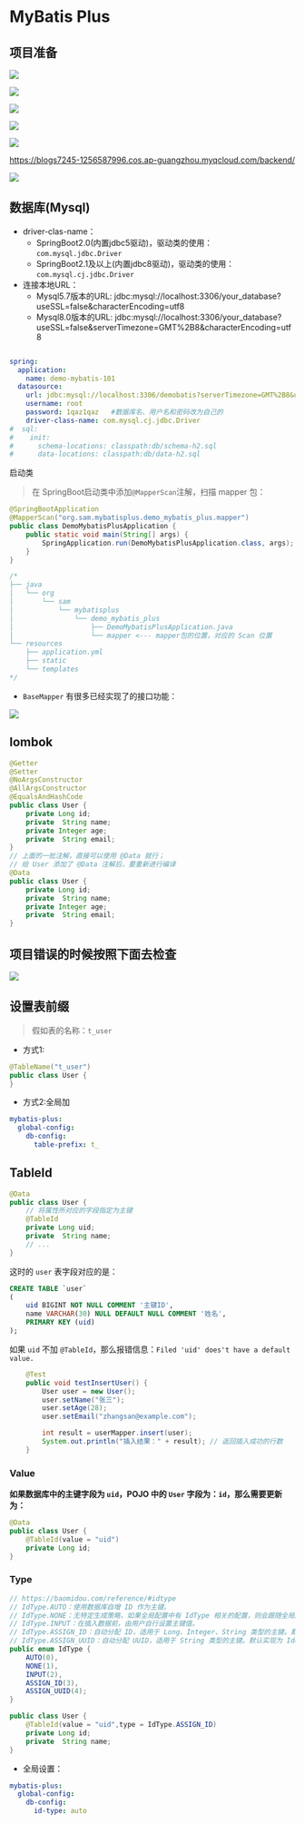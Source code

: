 # MyBatis Plus

## 项目准备

![](https://blogs7245-1256587996.cos.ap-guangzhou.myqcloud.com/img/backend/Mybatis-plus/wechat_2025-07-10_130344_200.png)

![](https://blogs7245-1256587996.cos.ap-guangzhou.myqcloud.com/img/backend/Mybatis-plus/wechat_2025-07-10_130710_135.png)

![](https://blogs7245-1256587996.cos.ap-guangzhou.myqcloud.com/img/backend/Mybatis-plus/wechat_2025-07-10_131308_997.png)

![](https://blogs7245-1256587996.cos.ap-guangzhou.myqcloud.com/img/backend/Mybatis-plus/wechat_2025-07-10_131534_348.png)

![](https://blogs7245-1256587996.cos.ap-guangzhou.myqcloud.com/img/backend/Mybatis-plus/wechat_2025-07-10_131635_721.png)




https://blogs7245-1256587996.cos.ap-guangzhou.myqcloud.com/backend/

![](https://blogs7245-1256587996.cos.ap-guangzhou.myqcloud.com/backend/20250705001.png)


## 数据库(Mysql)

- driver-clas-name：
	- SpringBoot2.0(内置jdbc5驱动)，驱动类的使用：`com.mysql.jdbc.Driver`
	- SpringBoot2.1及以上(内置jdbc8驱动)，驱动类的使用：`com.mysql.cj.jdbc.Driver`
- 连接本地URL：
	- Mysql5.7版本的URL: jdbc:mysql://localhost:3306/your_database?useSSL=false&characterEncoding=utf8
	- Mysql8.0版本的URL: jdbc:mysql://localhost:3306/your_database?useSSL=false&serverTimezone=GMT%2B8&characterEncoding=utf8


```yml

spring:
  application:
    name: demo-mybatis-101
  datasource:
    url: jdbc:mysql://localhost:3306/demobatis?serverTimezone=GMT%2B8&useUnicode=true&characterEncoding=utf-8&useSSL=false
    username: root
    password: 1qaz1qaz   #数据库名、用户名和密码改为自己的
    driver-class-name: com.mysql.cj.jdbc.Driver
#  sql:
#    init:
#      schema-locations: classpath:db/schema-h2.sql
#      data-locations: classpath:db/data-h2.sql
```

启动类

> 在 SpringBoot启动类中添加`@MapperScan`注解，扫描 mapper 包：

```java
@SpringBootApplication
@MapperScan("org.sam.mybatisplus.demo_mybatis_plus.mapper")
public class DemoMybatisPlusApplication {
    public static void main(String[] args) {
        SpringApplication.run(DemoMybatisPlusApplication.class, args);
    }
}

/*
├── java
│   └── org
│       └── sam
│           └── mybatisplus
│               └── demo_mybatis_plus
│                   ├── DemoMybatisPlusApplication.java
│                   └── mapper <--- mapper包的位置，对应的 Scan 位置
└── resources
    ├── application.yml
    ├── static
    └── templates
*/
```


- `BaseMapper` 有很多已经实现了的接口功能：

![](https://blogs7245-1256587996.cos.ap-guangzhou.myqcloud.com/backend/20250705002.png)

## lombok

```java
@Getter
@Setter
@NoArgsConstructor
@AllArgsConstructor
@EqualsAndHashCode
public class User {
    private Long id;
    private  String name;
    private Integer age;
    private  String email;
}
// 上面的一批注解，直接可以使用 @Data 就行；
// 给 User 添加了 @Data 注解后，要重新进行编译
@Data
public class User {
    private Long id;
    private  String name;
    private Integer age;
    private  String email;
}
```



## 项目错误的时候按照下面去检查

![](https://blogs7245-1256587996.cos.ap-guangzhou.myqcloud.com/backend/20250705003.png)



## 设置表前缀

> 假如表的名称：`t_user`

- 方式1:

```java
@TableName("t_user")
public class User {
}
```

- 方式2:全局加

```yml
mybatis-plus:
  global-config:
    db-config:
      table-prefix: t_
```

## TableId

```java
@Data
public class User {
    // 将属性所对应的字段指定为主键
    @TableId
    private Long uid;
    private  String name;
    // ...
}
```

这时的 `user` 表字段对应的是：

```sql
CREATE TABLE `user`
(
    uid BIGINT NOT NULL COMMENT '主键ID',
    name VARCHAR(30) NULL DEFAULT NULL COMMENT '姓名',
    PRIMARY KEY (uid)
);
```

如果 `uid` 不加 `@TableId`，那么报错信息：`Filed 'uid' does't have a default value.`

```java
    @Test
    public void testInsertUser() {
        User user = new User();
        user.setName("张三");
        user.setAge(28);
        user.setEmail("zhangsan@example.com");

        int result = userMapper.insert(user);
        System.out.println("插入结果：" + result); // 返回插入成功的行数
    }
```

### Value


**如果数据库中的主键字段为 `uid`，POJO 中的 `User` 字段为：`id`，那么需要更新为：**

```java
@Data
public class User {
    @TableId(value = "uid")
    private Long id;
}
```

### Type

```java
// https://baomidou.com/reference/#idtype
// IdType.AUTO：使用数据库自增 ID 作为主键。
// IdType.NONE：无特定生成策略，如果全局配置中有 IdType 相关的配置，则会跟随全局配置。
// IdType.INPUT：在插入数据前，由用户自行设置主键值。
// IdType.ASSIGN_ID：自动分配 ID，适用于 Long、Integer、String 类型的主键。默认使用雪花算法通过 IdentifierGenerator 的 nextId 实现。@since 3.3.0
// IdType.ASSIGN_UUID：自动分配 UUID，适用于 String 类型的主键。默认实现为 IdentifierGenerator 的 nextUUID 方法。@since 3.3.0
public enum IdType {
    AUTO(0), 
    NONE(1),
    INPUT(2),
    ASSIGN_ID(3),
    ASSIGN_UUID(4);
}

public class User {
    @TableId(value = "uid",type = IdType.ASSIGN_ID)
    private Long id;
    private  String name;
}
```

- 全局设置：

```yml
mybatis-plus:
  global-config:
    db-config:
      id-type: auto
```




















